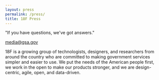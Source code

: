 ```yaml
---
layout: press
permalink: /press/
title: 18F Press
---
```

"If you have questions, we've got answers."

[media@gsa.gov](mailto:media@gsa.gov?Subject=18F%20Media%20Query)

18F is a growing group of technologists, designers, and researchers from around the country who are committed to making government services simpler and easier to use. We put the needs of the American people first, we work in the open to make our products stronger, and we are design-centric, agile, open, and data-driven.
